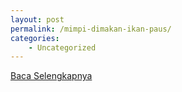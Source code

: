 ```yaml
---
layout: post
permalink: /mimpi-dimakan-ikan-paus/
categories:
    - Uncategorized
---
```


[Baca Selengkapnya](/03)